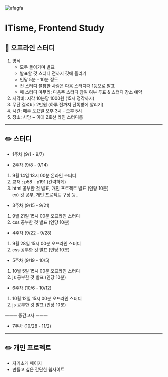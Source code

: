 ![afagfa](https://github.com/user-attachments/assets/d51a8282-72e3-4eee-b793-3819bde93942)

# ITisme, Frontend Study

## :pushpin: 오프라인 스터디

1. 방식
     - 모두 돌아가며 발표
     - 발표할 것 스터디 전까지 깃에 올리기
     - 인당 5분 - 10분 정도
     - 전 스터디 불참한 사람은 다음 스터디때 1등으로 발표
     - 매 스터디 마무리: 다음주 스터디 참여 여부 투표 & 스터디 장소 예약
2. 지각비: 지각 10분당 1000원 (15시 정각까지)
3. 무단 결석비: 2만원 (하루 전까지 단톡방에 알리기)
4. 시간: 매주 토요일 오후 3시 - 오후 5시
5. 장소: 사당 ~ 이대 2호선 라인 스터디룸
***
  
## :pencil2: 스터디

* 1주차 (9/1 - 9/7)

* 2주차 (9/8 - 9/14)
1. 9월 14일 13시 00분 온라인 스터디 
2. 교재 : p58 - p191 (간략하게)
3. html 공부한 것 발표, 개인 프로젝트 발표 (인당 10분)\
     ex) 깃 공부, 개인 프로젝트 구상 등..

* 3주차 (9/15 - 9/21)
1. 9월 21일 15시 00분 오프라인 스터디
2. css 공부한 것 발표 (인당 10분)

* 4주차 (9/22 - 9/28)
1. 9월 28일 15시 00분 오프라인 스터디
2. css 공부한 것 발표 (인당 10분)

* 5주차 (9/19 - 10/5)
1. 10월 5일 15시 00분 오프라인 스터디
2. js 공부한 것 발표 (인당 10분)

* 6주차 (10/6 - 10/12)
1. 10월 12일 15시 00분 오프라인 스터디
2. js 공부한 것 발표 (인당 10분)
   
ㅡㅡㅡ 중간고사 ㅡㅡㅡ

* 7주차  (10/28 - 11/2)
***

## :pencil2: 개인 프로젝트

- 자기소개 페이지
- 만들고 싶은 간단한 웹사이트
